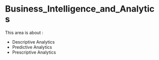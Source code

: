 # Business_Intelligence_and_Analytics

This area is about :
- Descriptive Analytics
- Predictive Analytics
- Prescriptive Analytics
